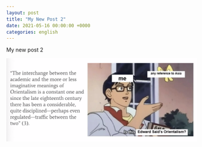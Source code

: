 ```yaml
---
layout: post
title: "My New Post 2"
date: 2021-05-16 00:00:00 +0000
categories: english
---
```


My new post 2

![label](/assets/orientalism.png)
